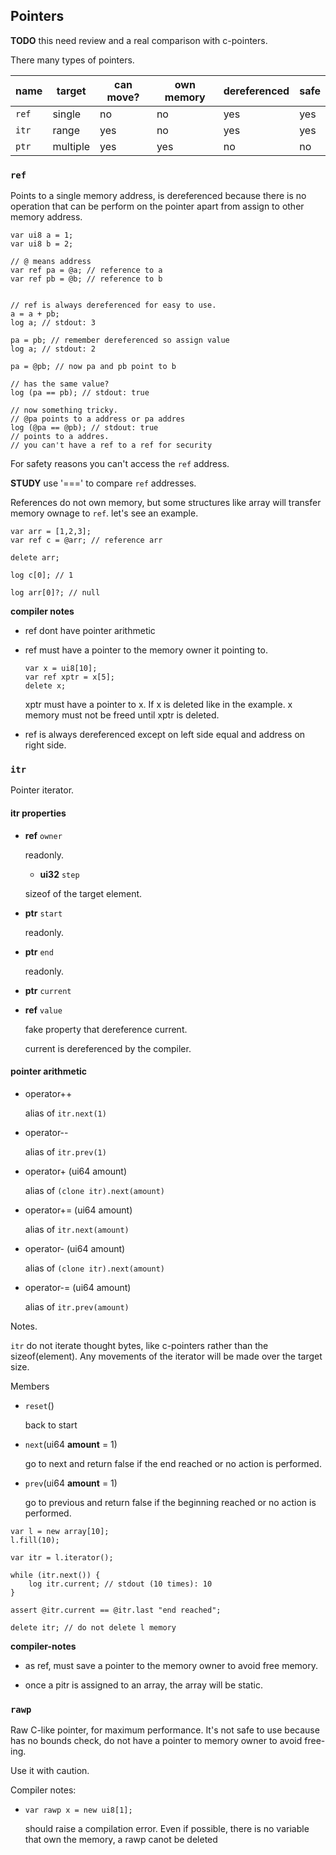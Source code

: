 ## Pointers

**TODO** this need review and a real comparison with c-pointers.

There many types of pointers.

| name      | target   | can move? | own memory | dereferenced | safe |
|-----------|----------|-----------|------------|--------------|------|
| `ref`     | single   |    no     |     no     |     yes      |  yes |
| `itr`     | range    |    yes    |     no     |     yes      |  yes |
| `ptr`     | multiple |    yes    |     yes    |     no       |  no  |


### `ref`

Points to a single memory address, is dereferenced because there
is no operation that can be perform on the pointer apart from assign to other memory address.

```plee
var ui8 a = 1;
var ui8 b = 2;

// @ means address
var ref pa = @a; // reference to a
var ref pb = @b; // reference to b


// ref is always dereferenced for easy to use.
a = a + pb;
log a; // stdout: 3

pa = pb; // remember dereferenced so assign value
log a; // stdout: 2

pa = @pb; // now pa and pb point to b

// has the same value?
log (pa == pb); // stdout: true

// now something tricky.
// @pa points to a address or pa addres
log (@pa == @pb); // stdout: true
// points to a addres.
// you can't have a ref to a ref for security
```


For safety reasons you can't access the `ref` address.

**STUDY** use '===' to compare `ref` addresses.


References do not own memory, but some structures like
array will transfer memory ownage to `ref`. let's see an example.

```plee
var arr = [1,2,3];
var ref c = @arr; // reference arr

delete arr;

log c[0]; // 1

log arr[0]?; // null

```

**compiler notes**

* ref dont have pointer arithmetic

* ref must have a pointer to the memory owner it pointing to.

  ```plee
  var x = ui8[10];
  var ref xptr = x[5];
  delete x;
  ```

  xptr must have a pointer to x. If x is deleted like in the example.
  x memory must not be freed until xptr is deleted.

* ref is always dereferenced except on left side equal and
address on right side.

### `itr`

Pointer iterator.

#### itr properties
* **ref** `owner`

  readonly.

  * **ui32** `step`

  sizeof of the target element.

* **ptr** `start`

  readonly.

* **ptr** `end`

  readonly.

* **ptr** `current`

* **ref** `value`

  fake property that dereference current.

  current is dereferenced by the compiler.


#### pointer arithmetic

* operator++

  alias of `itr.next(1)`

* operator--

  alias of `itr.prev(1)`

* operator+ (ui64 amount)

  alias of `(clone itr).next(amount)`

* operator+= (ui64 amount)

  alias of `itr.next(amount)`

* operator- (ui64 amount)

  alias of `(clone itr).next(amount)`

* operator-= (ui64 amount)

  alias of `itr.prev(amount)`

Notes.

`itr` do not iterate thought bytes, like c-pointers rather than the sizeof(element).
Any movements of the iterator will be made over the target size.

Members
* `reset`()

  back to start

* `next`(ui64 **amount** = 1)

  go to next and return false if the end reached or no action is performed.

* `prev`(ui64 **amount** = 1)

  go to previous and return false if the beginning reached or no action is performed.



```plee
var l = new array[10];
l.fill(10);

var itr = l.iterator();

while (itr.next()) {
    log itr.current; // stdout (10 times): 10
}

assert @itr.current == @itr.last "end reached";

delete itr; // do not delete l memory

```

**compiler-notes**

* as ref, must save a pointer to the memory owner to avoid free
memory.

* once a pitr is assigned to an array, the array will be static.


### `rawp`

Raw C-like pointer, for maximum performance.
It's not safe to use because has no bounds check, do not have a pointer
to memory owner to avoid free-ing.

Use it with caution.


Compiler notes:

* `var rawp x = new ui8[1];`

  should raise a compilation error. Even if possible, there is no
  variable that own the memory, a rawp canot be deleted

